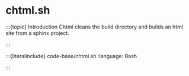 # chtml.sh

:::{topic} Introduction
Chtml cleans the build directory and builds an html site from a sphinx project.  
 
:::

:::{literalinclude} code-base/chtml.sh
:language: Bash

:::
